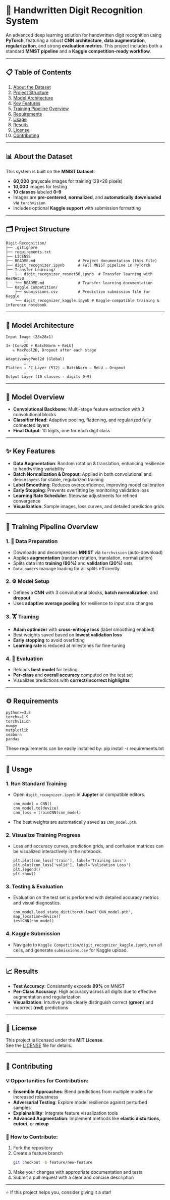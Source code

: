 # 🔢 Handwritten Digit Recognition System

An advanced deep learning solution for handwritten digit recognition using **PyTorch**, featuring a robust **CNN architecture**, **data augmentation**, **regularization**, and strong **evaluation metrics**. This project includes both a standard **MNIST pipeline** and a **Kaggle competition-ready workflow**.

---

## 📋 Table of Contents

1. [About the Dataset](#about-the-dataset)  
2. [Project Structure](#project-structure)  
3. [Model Architecture](#model-architecture)  
4. [Key Features](#key-features)  
5. [Training Pipeline Overview](#training-pipeline-overview)  
6. [Requirements](#requirements)  
7. [Usage](#usage)  
8. [Results](#results)  
9. [License](#license)
10. [Contributing](#contributing)

---

## 📊 About the Dataset

This system is built on the **MNIST Dataset**:

- **60,000** grayscale images for training (28×28 pixels)  
- **10,000** images for testing  
- **10 classes** labeled **0–9**  
- Images are **pre-centered**, **normalized**, and **automatically downloaded** via `torchvision`  
- Includes optional **Kaggle support** with submission formatting  

---

## 🗂 Project Structure
```
Digit-Recognition/
├── .gitignore
├── requirements.txt
├── LICENSE
├── README.md                   # Project documentation (this file)
├── digit_recognizer.ipynb      # Full MNIST pipeline in PyTorch
├── Transfer Learning/
│   ├── digit_recognizer_resnet50.ipynb  # Transfer learning with ResNet50
│   └── README.md               # Transfer learning documentation
└── Kaggle Competition/
    ├── submissions.csv         # Prediction submission file for Kaggle
    └── digit_recognizer_kaggle.ipynb # Kaggle-compatible training & inference notebook
```
---

## 🧠 Model Architecture
```
Input Image (28x28x1)
        ↓
3× [Conv2D + BatchNorm + ReLU]
   ↳ MaxPool2D, Dropout after each stage
        ↓
AdaptiveAvgPool2d (Global)
        ↓
Flatten → FC Layer (512) → BatchNorm → ReLU → Dropout
        ↓
Output Layer (10 classes - digits 0–9)
```
---

## 🧠 Model Overview

- **Convolutional Backbone**: Multi-stage feature extraction with 3 convolutional blocks  
- **Classifier Head**: Adaptive pooling, flattening, and regularized fully connected layers  
- **Final Output**: 10 logits, one for each digit class  

---

## ✨ Key Features

- **Data Augmentation**: Random rotation & translation, enhancing resilience to handwriting variability  
- **Batch Normalization & Dropout**: Applied in both convolutional and dense layers for stable, regularized training  
- **Label Smoothing**: Reduces overconfidence, improving model calibration  
- **Early Stopping**: Prevents overfitting by monitoring validation loss  
- **Learning Rate Scheduler**: Stepwise adjustments for refined convergence  
- **Visualization**: Sample images, loss curves, and detailed prediction grids  

---

## 🔁 Training Pipeline Overview

### 1. 📂 Data Preparation
- Downloads and decompresses **MNIST** via `torchvision` (auto-download)  
- Applies **augmentation** (random rotation, translation, normalization)  
- Splits data into **training (80%)** and **validation (20%)** sets  
- `DataLoaders` manage loading for all splits efficiently  

### 2. ⚙️ Model Setup
- Defines a **CNN** with 3 convolutional blocks, **batch normalization**, and **dropout**  
- Uses **adaptive average pooling** for resilience to input size changes  

### 3. 🏋️ Training
- **Adam optimizer** with **cross-entropy loss** (label smoothing enabled)  
- Best weights saved based on **lowest validation loss**  
- **Early stopping** to avoid overfitting  
- **Learning rate** is reduced at milestones for fine-tuning  

### 4. 🧪 Evaluation
- Reloads **best model** for testing  
- **Per-class** and **overall accuracy** computed on the test set  
- Visualizes predictions with **correct/incorrect highlights**  

---

## ⚙️ Requirements
```
python>=3.8
torch>=1.9
torchvision
numpy
matplotlib
seaborn
pandas
```

These requirements can be easily installed by: pip install -r requirements.txt

---

## 🚀 Usage

### 1. Run Standard Training
- Open `digit_recognizer.ipynb` in **Jupyter** or compatible editors.
  ```
  cnn_model = CNN()
  cnn_model.to(device)
  cnn_loss = trainCNN(cnn_model)
  ```
- The best weights are automatically saved as `CNN_model.pth`.

### 2. Visualize Training Progress
- Loss and accuracy curves, prediction grids, and confusion matrices can be visualized interactively in the notebook.
  ```
  plt.plot(cnn_loss['train'], label='Training Loss')
  plt.plot(cnn_loss['valid'], label='Validation Loss')
  plt.legend()
  plt.show()
  ```

### 3. Testing & Evaluation
- Evaluation on the test set is performed with detailed accuracy metrics and visual diagnostics.
  ```
  cnn_model.load_state_dict(torch.load('CNN_model.pth', map_location=device))
  testCNN(cnn_model)
  ```  

### 4. Kaggle Submission
- Navigate to `Kaggle Competition/digit_recognizer_kaggle.ipynb`, run all cells, and generate `submissions.csv` for Kaggle upload.

---

## 📈 Results

- **Test Accuracy**: Consistently exceeds **99%** on MNIST  
- **Per-Class Accuracy**: High accuracy across all digits due to effective augmentation and regularization  
- **Visualization**: Intuitive grids clearly distinguish correct (**green**) and incorrect (**red**) predictions  

---

## 📄 License

This project is licensed under the **MIT License**.  
See the [LICENSE](LICENSE) file for details.

---

## 🤝 Contributing

### 💡 Opportunities for Contribution:

- **Ensemble Approaches**: Blend predictions from multiple models for increased robustness  
- **Adversarial Testing**: Explore model resilience against perturbed samples  
- **Explainability**: Integrate feature visualization tools   
- **Advanced Augmentation**: Implement methods like **elastic distortions**, **cutout**, or **mixup**

### 🔧 How to Contribute:

1. Fork the repository  
2. Create a feature branch  
   ```bash
   git checkout -b feature/new-feature
3.	Make your changes with appropriate documentation and tests
4.	Submit a pull request with a clear and concise description

---

⭐ If this project helps you, consider giving it a star!

